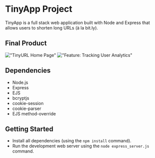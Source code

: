 # TinyApp Project

TinyApp is a full stack web application built with Node and Express that allows users to shorten long URLs (à la bit.ly).

## Final Product

!["TinyURL Home Page"](#)
!["Feature: Tracking User Analytics"](#)

## Dependencies

- Node.js
- Express
- EJS
- bcryptjs
- cookie-session
- cookie-parser
- EJS method-override 

## Getting Started

- Install all dependencies (using the `npm install` command).
- Run the development web server using the `node express_server.js` command.